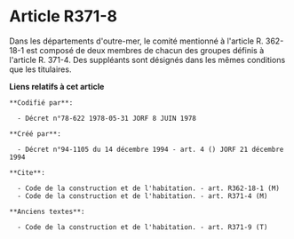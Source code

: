 # Article R371-8

Dans les départements d'outre-mer, le comité mentionné à l'article R. 362-18-1 est composé de deux membres de chacun des
groupes définis à l'article R. 371-4. Des suppléants sont désignés dans les mêmes conditions que les titulaires.

**Liens relatifs à cet article**

	**Codifié par**:

	  - Décret n°78-622 1978-05-31 JORF 8 JUIN 1978

	**Créé par**:

	  - Décret n°94-1105 du 14 décembre 1994 - art. 4 () JORF 21 décembre 1994

	**Cite**:

	  - Code de la construction et de l'habitation. - art. R362-18-1 (M)
	  - Code de la construction et de l'habitation. - art. R371-4 (M)

	**Anciens textes**:

	  - Code de la construction et de l'habitation. - art. R371-9 (T)
